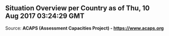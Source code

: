 ## Situation Overview per Country as of Thu, 10 Aug 2017 03:24:29 GMT

Source: **ACAPS (Assessment Capacities Project) - https://www.acaps.org**